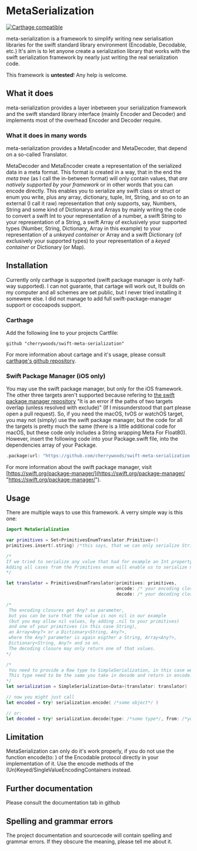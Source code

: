 # MetaSerialization
[![Carthage compatible](https://img.shields.io/badge/Carthage-compatible-4BC51D.svg?style=flat)](https://github.com/Carthage/Carthage)

meta-serialization is a framework to simplify writing new serialisation libraries for the swift standard library environment (Encodable, Decodable, etc.)
It's aim is to let anyone create a serialization library that works with the swift serialization framework by nearly just writing the real serialization code.

This framework is **untested**!
Any help is welcome.

## What it does
meta-serialization provides a layer inbetween your serialization framework and the swift standard library interface 
(mainly Encoder and Decoder) and implements most of the overhead Encoder and Decoder require.
### What it does in many words
meta-serialization provides a MetaEncoder and MetaDecoder, that depend on a so-called Translator. 

MetaDecoder and MetaEncoder create a representation of the serialized data in a meta format. 
This format is created in a way, that in the end the *meta tree* (as I call the in-between format) will only contain values, 
that *are natively supported by your framework* or in other words that you can encode directly. 
This enables you to serialize any swift class or struct or enum you write, 
plus any array, dictionary, tuple, Int, String, and so on to an external (I call it raw) representation that only supports, 
say, Numbers, String and some kind of Dictionarys and Arrays by mainly writing the code to convert a swift Int to your representation of a number, a swift String to your representation of a String, a swift Array of exclusively your supported types (Number, String, Dictionary, Array in this example) to your representation of a *unkeyed container* or Array and  a swift Dictionary (of exclusively your supported types) to your representation of a *keyed container* or Dictionary (or Map).

## Installation
Currently only carthage is supported (swift package manager is only half-way supported).
I can not guarante, that cartage will work out, It builds on my computer and all schemes are set public, but I never tried installing it somewere else. I did not manage to add full swift-package-manager support or cocoapods support.
### Carthage
Add the following line to your projects Cartfile:
```ogdl
github "cherrywoods/swift-meta-serialization"
```
For more information about cartage and it's usage, please consult [carthage's github repository](https://github.com/Carthage/Carthage "https://github.com/Carthage/Carthage").
### Swift Package Manager (iOS only)
You may use the swift package manager, but only for the iOS framework.
The other three targets aren't supported because refering to [the swift package manager repository](https://github.com/apple/swift-package-manager/blob/master/Documentation/PackageDescriptionV4.md#targets) "It is an error if the paths of two targets overlap (unless resolved with exclude)" (If I missunderstood that part please open a pull request).
So, if you need the macOS, tvOS or watchOS target, you may not (simply) use the swift package manager, but the code for all the targets is pretty much the same (there is a little additional code for macOS, but these code only includes a String wrapping Meta For Float80).
However, insert the following code into your Package.swift file, into the dependencies array of your Package.
```swift
.package(url: "https://github.com/cherrywoods/swift-meta-serialization.git", from: "0.0.4"),
```
For more information about the swift package manager, visit [https://swift.org/package-manager/](https://swift.org/package-manager/ "https://swift.org/package-manager/").

## Usage
There are multiple ways to use this framework.
A verry simple way is this one:
```swift
import MetaSerialization

var primitives = Set<PrimitivesEnumTranslator.Primitive>()
primitives.insert(.string) /*this says, that we can only serialize Strings. */

/*
If we tried to serialize any value that had for example an Int property serialization would fail.
Adding all cases from the Primitives enum will enable us to serialize nearly any value.
*/

let translator = PrimitivesEnumTranslator(primitives: primitives,
                                          encode: /* your encoding closure */,
                                          decode: /* your decoding closure */)

/*
 The encoding closures get Any? as parameter,
 but you can be sure that the value is non nil in our example
 (but you may allow nil values, by adding .nil to your primitives)
 and one of your primitives (in this case String),
 an Array<Any?> or a Dictionary<String, Any?>,
 where the Any? parameter is again eigther a String, Array<Any?>,
 Dictionary<String, Any?> and so on.
 The decoding closure may only return one of that values.
*/

/*
 You need to provide a Raw type to SimpleSerialization, in this case we use Data.
 This type need to be the same you take in decode and return in encode.
*/
let serialization = SimpleSerialization<Data>(translator: translator)

// now you might just call
let encoded = try! serialization.encode( /*some object*/ )

// or:
let decoded = try! serialization.decode(type: /*some type*/, from: /*your raw object, some Data in this example*/)
```
## Limitation
MetaSerialization can only do it's work properly, if you do not use the function encode(to: ) of the Encodable protocol directly in your implementation of it. Use the encode methods of the (Un)Keyed/SingleValueEncodingContainers instead. 
## Further documentation
Please consult the documentation tab in github
## Spelling and grammar errors
The project documentation and sourcecode will contain spelling and grammar errors. If they obscure the meaning, please tell me about it.
